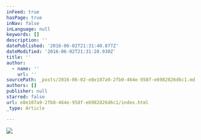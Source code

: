 ```yaml
---
inFeed: true
hasPage: true
inNav: false
inLanguage: null
keywords: []
description: ''
datePublished: '2016-06-02T21:31:40.877Z'
dateModified: '2016-06-02T21:31:20.930Z'
title: ''
author:
  - name: ''
    url: ''
sourcePath: _posts/2016-06-02-e8e107a9-2fb0-464e-958f-e6982826d6c1.md
authors: []
publisher: null
starred: false
url: e8e107a9-2fb0-464e-958f-e6982826d6c1/index.html
_type: Article

---
```

![](https://the-grid-user-content.s3-us-west-2.amazonaws.com/15340cbe-e6f8-4b3a-a9b7-df93b40f7dfe.jpg)